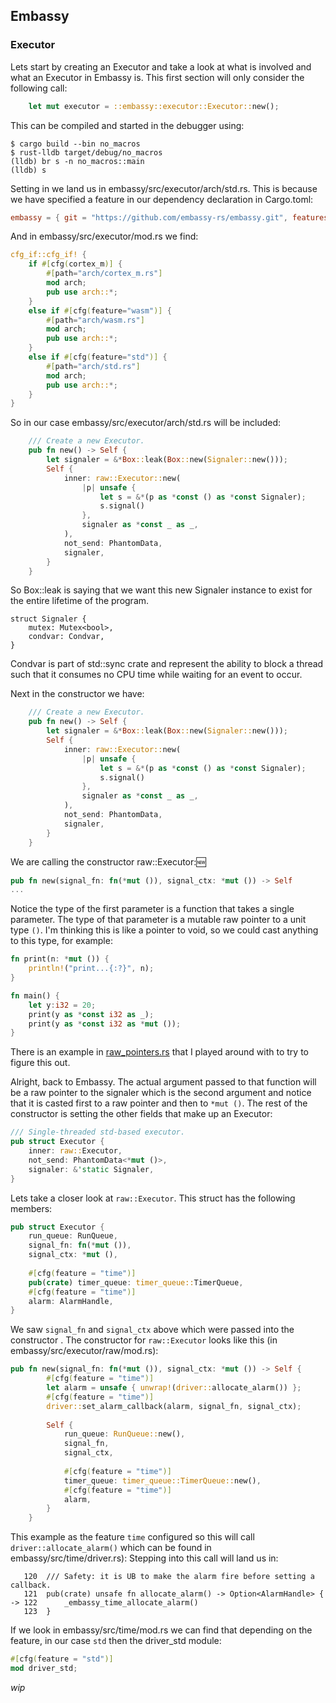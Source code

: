 ## Embassy 


### Executor
Lets start by creating an Executor and take a look at what is involved and
what an Executor in Embassy is. This first section will only consider the
following call:
```rust
    let mut executor = ::embassy::executor::Executor::new();
```
This can be compiled and started in the debugger using:
```console
$ cargo build --bin no_macros
$ rust-lldb target/debug/no_macros
(lldb) br s -n no_macros::main
(lldb) s
```
Setting in we land us in embassy/src/executor/arch/std.rs. This is because we
have specified a feature in our dependency declaration in Cargo.toml:
```toml
embassy = { git = "https://github.com/embassy-rs/embassy.git", features = ["log", "std", "time"] }
```
And in embassy/src/executor/mod.rs we find:
```rust
cfg_if::cfg_if! {                                                                  
    if #[cfg(cortex_m)] {                                                          
        #[path="arch/cortex_m.rs"]                                                 
        mod arch;                                                                  
        pub use arch::*;                                                           
    }                                                                              
    else if #[cfg(feature="wasm")] {                                               
        #[path="arch/wasm.rs"]                                                     
        mod arch;                                                                  
        pub use arch::*;                                                           
    }                                                                              
    else if #[cfg(feature="std")] {                                                
        #[path="arch/std.rs"]                                                      
        mod arch;                                                                  
        pub use arch::*;                                                           
    }                                                                              
}          
```
So in our case embassy/src/executor/arch/std.rs will be included:
```rust
    /// Create a new Executor.                                                  
    pub fn new() -> Self {                                                      
        let signaler = &*Box::leak(Box::new(Signaler::new()));                  
        Self {                                                                  
            inner: raw::Executor::new(                                             
                |p| unsafe {                                                       
                    let s = &*(p as *const () as *const Signaler);                 
                    s.signal()                                                     
                },                                                                 
                signaler as *const _ as _,                                         
            ),                                                                     
            not_send: PhantomData,                                                 
            signaler,                                                              
        }                                                                          
    }
```
So Box::leak is saying that we want this new Signaler instance to exist for the
entire lifetime of the program.
```
struct Signaler {                                                                  
    mutex: Mutex<bool>,                                                            
    condvar: Condvar,                                                              
} 
```
Condvar is part of std::sync crate and represent the ability to block a thread
such that it consumes no CPU time while waiting for an event to occur.

Next in the constructor we have:
```rust
    /// Create a new Executor.                                                  
    pub fn new() -> Self {                                                      
        let signaler = &*Box::leak(Box::new(Signaler::new()));                  
        Self {                                                                  
            inner: raw::Executor::new(                                             
                |p| unsafe {                                                       
                    let s = &*(p as *const () as *const Signaler);                 
                    s.signal()                                                     
                },                                                                 
                signaler as *const _ as _,                                         
            ),                                                                     
            not_send: PhantomData,                                                 
            signaler,                                                              
        }                                                                          
    }
```
We are calling the constructor raw::Executor::new:
```rust
pub fn new(signal_fn: fn(*mut ()), signal_ctx: *mut ()) -> Self
...
```
Notice the type of the first parameter is a function that takes a single 
parameter. The type of that parameter is a mutable raw pointer to a unit type
`()`. I'm thinking this is like a pointer to void, so we could cast anything to
this type, for example:
```rust
fn print(n: *mut ()) {
    println!("print...{:?}", n);
}

fn main() {
    let y:i32 = 20;
    print(y as *const i32 as _);
    print(y as *const i32 as *mut ());
}
```
There is an example in [raw_pointers.rs](../src/raw_pointers.rs) that I played
around with to try to figure this out.

Alright, back to Embassy. The actual argument passed to that function will be
a raw pointer to the signaler which is the second argument and notice that it
is casted first to a raw pointer and then to `*mut ()`.
The rest of the constructor is setting the other fields that make up an
Executor:
```rust
/// Single-threaded std-based executor.                                         
pub struct Executor {                                                           
    inner: raw::Executor,                                                       
    not_send: PhantomData<*mut ()>,                                             
    signaler: &'static Signaler,                                                
}
```
Lets take a closer look at `raw::Executor`. This struct has the following
members:
```rust
pub struct Executor {                                                           
    run_queue: RunQueue,                                                        
    signal_fn: fn(*mut ()),                                                     
    signal_ctx: *mut (),                                                        
                                                                                
    #[cfg(feature = "time")]                                                    
    pub(crate) timer_queue: timer_queue::TimerQueue,                            
    #[cfg(feature = "time")]                                                    
    alarm: AlarmHandle,                                                         
}
```
We saw `signal_fn` and `signal_ctx` above which were passed into the constructor
. The constructor for `raw::Executor` looks like this
(in embassy/src/executor/raw/mod.rs):
```rust
pub fn new(signal_fn: fn(*mut ()), signal_ctx: *mut ()) -> Self {           
        #[cfg(feature = "time")]                                                
        let alarm = unsafe { unwrap!(driver::allocate_alarm()) };               
        #[cfg(feature = "time")]                                                
        driver::set_alarm_callback(alarm, signal_fn, signal_ctx);               
                                                                                
        Self {                                                                  
            run_queue: RunQueue::new(),                                         
            signal_fn,                                                          
            signal_ctx,                                                         
                                                                                
            #[cfg(feature = "time")]                                            
            timer_queue: timer_queue::TimerQueue::new(),                        
            #[cfg(feature = "time")]                                            
            alarm,                                                              
        }                                                                       
    }                        
```
This example as the feature `time` configured so this will call
`driver::allocate_alarm()` which can be found in embassy/src/time/driver.rs):
Stepping into this call will land us in:
```console
   120 	/// Safety: it is UB to make the alarm fire before setting a callback.
   121 	pub(crate) unsafe fn allocate_alarm() -> Option<AlarmHandle> {
-> 122 	    _embassy_time_allocate_alarm()
   123 	}
```
If we look in embassy/src/time/mod.rs we can find that depending on the
feature, in our case `std` then the driver_std module:
```rust
#[cfg(feature = "std")]                                                            
mod driver_std;
```
_wip_




